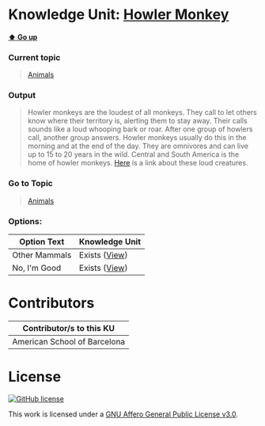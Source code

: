 # Knowledge Unit: [Howler Monkey](../../knowledge_units/animals/howler-monkey.md)

#### [:arrow_up: Go up](../../topics/animals.md)
### Current topic
> [Animals](../../topics/animals.md)
### Output
> Howler monkeys are the loudest of all monkeys. They call to let others know where their territory is, alerting them to stay away. Their calls sounds like a loud whooping bark or roar. After one group of howlers call, another group answers. Howler monkeys usually do this in the morning and at the end of the day. They are omnivores and can live up to 15 to 20 years in the wild. Central and South America is the home of howler monkeys. [Here](https://nationalzoo.si.edu/animals/black-howler-monkey) is a link about these loud creatures.
### Go to Topic
> [Animals](../../topics/animals.md)

### Options: 

| Option Text | Knowledge Unit |
| - | - |  
| Other Mammals  |  Exists ([View](../../knowledge_units/animals/other-mammals.md))  |  
| No, I&#039;m Good  |  Exists ([View](../../knowledge_units/animals/no-im-good.md))  | 

# Contributors

| Contributor/s to this KU |
| - | 
| American School of Barcelona |

# License
[![GitHub license](https://img.shields.io/github/license/inbrainz/cerebro)](https://github.com/inbrainz/cerebro/blob/master/LICENSE)

This work is licensed under a [GNU Affero General Public License v3.0](https://www.gnu.org/licenses/agpl-3.0.txt).